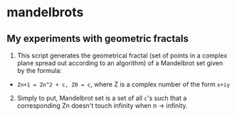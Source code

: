 mandelbrots
===========

My experiments with geometric fractals
--------------------------------------
1.  This script generates the geometrical fractal (set of points in a complex plane spread out according to an algorithm) of a Mandelbrot set given by the formula: 
  * `Zn+1 = Zn^2 + c, Z0 = c`, where Z is a complex number of the form `x+iy`
2.  Simply to put, Mandelbrot set is a set of all `c`'s such that a corresponding Zn doesn't touch infinity when n -> infinity.
